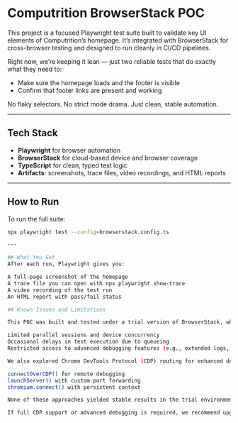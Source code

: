 # Computrition BrowserStack POC

This project is a focused Playwright test suite built to validate key UI elements of Computrition’s homepage. It’s integrated with BrowserStack for cross-browser testing and designed to run cleanly in CI/CD pipelines.

Right now, we’re keeping it lean — just two reliable tests that do exactly what they need to:

- Make sure the homepage loads and the footer is visible
- Confirm that footer links are present and working

No flaky selectors. No strict mode drama. Just clean, stable automation.

---

## Tech Stack

- **Playwright** for browser automation
- **BrowserStack** for cloud-based device and browser coverage
- **TypeScript** for clean, typed test logic
- **Artifacts**: screenshots, trace files, video recordings, and HTML reports

---

## How to Run

To run the full suite:

```bash
npx playwright test --config=browserstack.config.ts

---

## What You Get
After each run, Playwright gives you:

A full-page screenshot of the homepage
A trace file you can open with npx playwright show-trace
A video recording of the test run
An HTML report with pass/fail status

## Known Issues and Limitations

This POC was built and tested under a trial version of BrowserStack, which comes with a few constraints:

Limited parallel sessions and device concurrency
Occasional delays in test execution due to queueing
Restricted access to advanced debugging features (e.g., extended logs, network capture)

We also explored Chrome DevTools Protocol (CDP) routing for enhanced device emulation and traceability. While CDP works well locally, it’s blocked or partially unsupported in BrowserStack’s grid environment. All known routing paths were tested, including:

connectOverCDP() for remote debugging
launchServer() with custom port forwarding
chromium.connect() with persistent context

None of these approaches yielded stable results in the trial environment, so CDP-based flows are excluded from this POC.

If full CDP support or advanced debugging is required, we recommend upgrading the BrowserStack plan or switching to a local grid setup for those flows.
